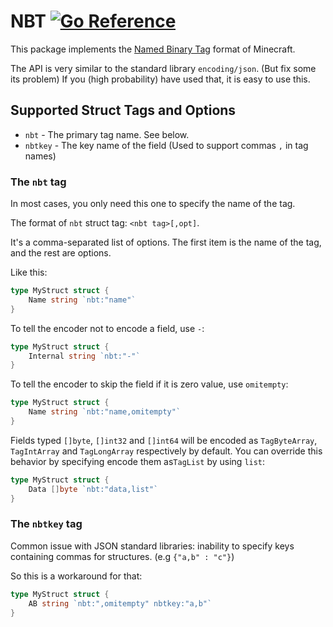 # NBT [![Go Reference](https://pkg.go.dev/badge/github.com/maxsupermanhd/go-vmc/v767/nbt.svg)](https://pkg.go.dev/github.com/maxsupermanhd/go-vmc/v767/nbt)

This package implements the [Named Binary Tag](https://wiki.vg/NBT) format of Minecraft.

The API is very similar to the standard library `encoding/json`.
(But fix some its problem)
If you (high probability) have used that, it is easy to use this.

## Supported Struct Tags and Options

- `nbt` - The primary tag name. See below.
- `nbtkey` - The key name of the field (Used to support commas `,` in tag names)

### The `nbt` tag

In most cases, you only need this one to specify the name of the tag. 

The format of `nbt` struct tag: `<nbt tag>[,opt]`.

It's a comma-separated list of options.
The first item is the name of the tag, and the rest are options.

Like this:
```go
type MyStruct struct {
    Name string `nbt:"name"`
}
```

To tell the encoder not to encode a field, use `-`:
```go
type MyStruct struct {
    Internal string `nbt:"-"`
}
```

To tell the encoder to skip the field if it is zero value, use `omitempty`:
```go
type MyStruct struct {
    Name string `nbt:"name,omitempty"`
}
```

Fields typed `[]byte`, `[]int32` and `[]int64` will be encoded as `TagByteArray`, `TagIntArray` and `TagLongArray` respectively by default.
You can override this behavior by specifying encode them as`TagList` by using `list`:
```go
type MyStruct struct {
    Data []byte `nbt:"data,list"`
}
```

### The `nbtkey` tag

Common issue with JSON standard libraries: inability to specify keys containing commas for structures.
(e.g `{"a,b" : "c"}`)

So this is a workaround for that:

```go
type MyStruct struct {
    AB string `nbt:",omitempty" nbtkey:"a,b"`
}
```